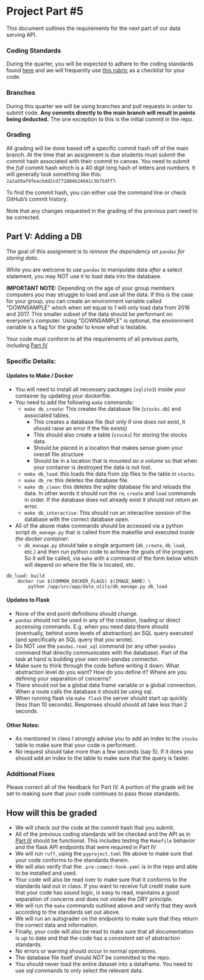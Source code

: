 # Project Part #5

This document outlines the requirements for the next part of our data serving API.

### Coding Standards

During the quarter, you will be expected to adhere to the coding standards found [here](https://github.com/dsi-clinic/the-clinic/blob/main/coding-standards/coding-standards.md) and we will frequently use [this rubric](https://github.com/dsi-clinic/the-clinic/blob/main/rubrics/final-technical-cleanup.md) as a checklist for your code.

### Branches

During this quarter we will be using branches and pull requests in order to submit code. **Any commits directly to the main branch will result in points being deducted.** The one exception to this is the initial commit in the repo.

### Grading

All grading will be done based off a specific commit hash off of the main branch. At the time that an assignment is due students must submit the commit hash associated with their commit to canvas. You need to submit the _full_ commit hash which is a 40 digit long hash of letters and numbers. It will generally look something like this: `2a2a59af9feacbdd2cd772884b24641c3b75dff7`.

To find the commit hash, you can either use the command line or check GitHub’s commit history.

Note that any changes requested in the grading of the previous part need to be corrected.

## Part V: Adding a DB

The goal of this assignment is to _remove the dependency on `pandas` for storing data_.

While you are welcome to use `pandas` to manipulate data _after_ a select statement, you may NOT use it to load data into the database.

**IMPORTANT NOTE:** Depending on the age of your group members computers you may struggle to load and use all the data. If this is the case for your group, you can create an environment variable called "DOWNSAMPLE" which when set equal to 1 will only load data from 2016 and 2017. This smaller subset of the data should be performant on everyone's computer. Using "DOWNSAMPLE" is optional, the environment variable is a flag for the grader to know what is testable.

Your code must conform to all the requirements of all previous parts, including [Part IV](./part_4.md) 

### Specific Details:

#### Updates to Make / Docker
- You will need to install all necessary packages (`sqlite3`) inside your container by updating your dockerfile.
- You need to add the following `make` commands:
  - `make db_create`: This creates the database file (`stocks.db`) and associated tables.
    - This creates a database file (but only if one does not exist, it should raise an error if the file exists)
    - This should also create a table (`stocks`) for storing the stocks data. 
    - Should be placed in a location that makes sense given your overall file structure
    - Should be in a location that is _mounted as a volume_ so that when your container is destroyed the data is not lost. 
  - `make db_load`: this loads the data from zip files to the table in `stocks`.
  - `make db_rm`: this deletes the database file.
  - `make db_clean`: this deletes the sqlite database file and reloads the data. In other words it should run the `rm`, `create` and `load` commands in order. If the database does not already exist it should _not_ return an error.
  - `make db_interactive`: This should run an interactive session of the database with the correct database open.
- All of the above make commands should be accessed via a python script `db_manage.py` that is called from the makefile and executed _inside the docker container_.
  - `db_manage.py` should take a single argument (`db_create`, `db_load`, etc.) and then run python code to achieve the goals of the program. So it will be called, via `make` with a command of the form below which will depend on where the file is located, etc. 

```
db_load: build
	docker run $(COMMON_DOCKER_FLAGS) $(IMAGE_NAME) \
		python /app/src/app/data_utils/db_manage.py db_load
```

#### Updates to Flask

- None of the end point definitions should change.
- `pandas` should _not_ be used in any of the creation, loading or direct accessing commands. E.g. when you need data there should (eventually, behind some levels of abstraction) an SQL query executed (and specifically an SQL query that _you_ wrote). 
- Do NOT use the `pandas.read_sql` command (or any other `pandas` command that directly communicates with the database). Part of the task at hand is building your own non-pandas connector.
- Make sure to think through the code before writing it down. What abstraction level do you want? How do you define it? Where are you defining your separation of concerns?
- There should not be a global data frame variable or a global connection. When a route calls the database it should be using sql.
- When running flask via `make flask` the server should start up quickly (less than 10 seconds). Responses should should all take less than 2 seconds.

#### Other Notes:

- As mentioned in class I strongly advise you to add an index to the `stocks` table to make sure that your code is performant.
- No request should take more than a few seconds (say 5). If it does you should add an index to the table to make sure that the query is faster.

### Additional Fixes

Please correct all of the feedback for Part IV. A portion of the grade will be set to making sure that your code continues to pass those standards.

## How will this be graded

- We will check out the code at the commit hash that you submit.
- All of the previous coding standards will be checked and the API as in [Part III](../project_assignments/part_3.md) should be functional. This includes testing the `Makefile` behavior and the flask API endpoints that were required in Part IV
- We will run `ruff`, using the `pyproject.toml` file above to make sure that your code conforms to the standards therein.
- We will also verify that the `.pre-commit-hook.yaml` is in the repo and able to be installed and used.
- Your code will also be read over to make sure that it conforms to the standards laid out in class. If you want to receive full credit make sure that your code has sound logic, is easy to read, maintains a good separation of concerns and does not violate the DRY principle.
- We will run the `make` commands outlined above and verify that they work according to the standards set out above. 
- We will run an autograder on the endpoints to make sure that they return the correct data and information.
- Finally, your code will also be read to make sure that all documentation is up to date and that the code has a consistent set of abstraction standards. 
- No errors or warning should occur in normal operations.
- The database file itself should _NOT_ be committed to the repo.
- You should never load the entire dataset into a dataframe. You need to use sql commands to only select the relevant data.